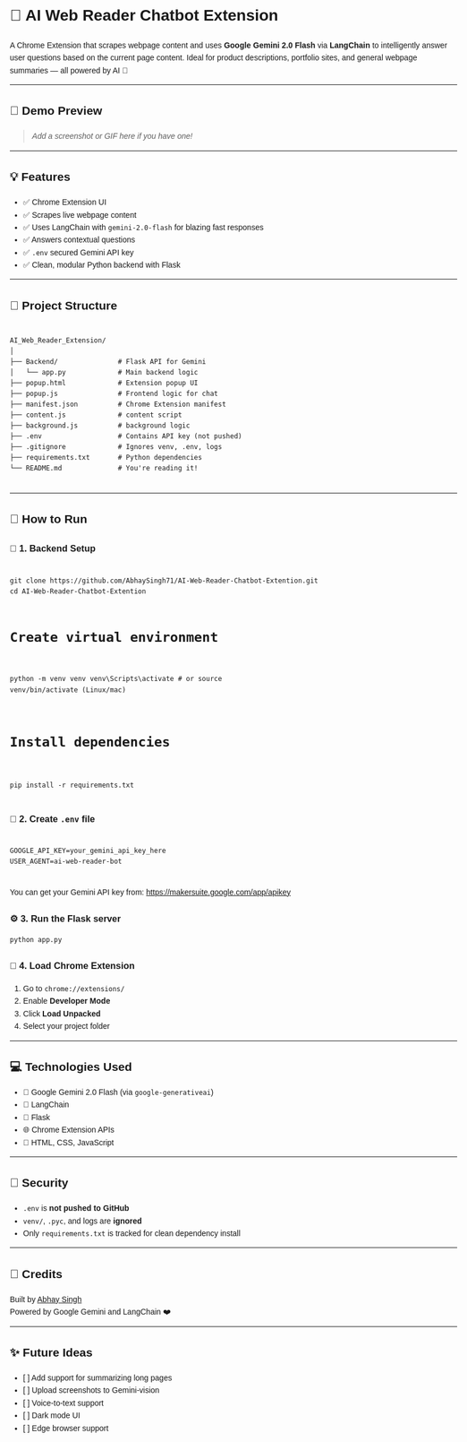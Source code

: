 <!DOCTYPE html>
<html lang="en">
<head>
  <meta charset="UTF-8">
  <title>AI Web Reader Chatbot Extension</title>
</head>
<body style="font-family: sans-serif; line-height: 1.6; max-width: 800px; margin: auto;">

  <h1>🧠 AI Web Reader Chatbot Extension</h1>
  <p>
    A Chrome Extension that scrapes webpage content and uses <strong>Google Gemini 2.0 Flash</strong> via <strong>LangChain</strong> to intelligently answer user questions based on the current page content. Ideal for product descriptions, portfolio sites, and general webpage summaries — all powered by AI 🚀
  </p>

  <hr>

  <h2>📸 Demo Preview</h2>
  <blockquote><em>Add a screenshot or GIF here if you have one!</em></blockquote>

  <hr>

  <h2>💡 Features</h2>
  <ul>
    <li>✅ Chrome Extension UI</li>
    <li>✅ Scrapes live webpage content</li>
    <li>✅ Uses LangChain with <code>gemini-2.0-flash</code> for blazing fast responses</li>
    <li>✅ Answers contextual questions </li>
    <li>✅ <code>.env</code> secured Gemini API key</li>
    <li>✅ Clean, modular Python backend with Flask</li>
  </ul>

  <hr>

  <h2>📁 Project Structure</h2>
  <pre><code>
AI_Web_Reader_Extension/
│
├── Backend/               # Flask API for Gemini
│   └── app.py             # Main backend logic
├── popup.html             # Extension popup UI
├── popup.js               # Frontend logic for chat
├── manifest.json          # Chrome Extension manifest
├── content.js             # content script
├── background.js          # background logic
├── .env                   # Contains API key (not pushed)
├── .gitignore             # Ignores venv, .env, logs
├── requirements.txt       # Python dependencies
└── README.md              # You're reading it!
  </code></pre>

  <hr>

  <h2>🚀 How to Run</h2>

  <h3>🧪 1. Backend Setup</h3>
  <pre><code>
git clone https://github.com/AbhaySingh71/AI-Web-Reader-Chatbot-Extention.git
cd AI-Web-Reader-Chatbot-Extention

# Create virtual environment
python -m venv venv
venv\Scripts\activate  # or source venv/bin/activate (Linux/mac)

# Install dependencies
pip install -r requirements.txt
  </code></pre>

  <h3>🔑 2. Create <code>.env</code> file</h3>
  <pre><code>
GOOGLE_API_KEY=your_gemini_api_key_here
USER_AGENT=ai-web-reader-bot
  </code></pre>

  <p>You can get your Gemini API key from: <a href="https://makersuite.google.com/app/apikey" target="_blank">https://makersuite.google.com/app/apikey</a></p>

  <h3>⚙️ 3. Run the Flask server</h3>
  <pre><code>python app.py</code></pre>

  <h3>🧩 4. Load Chrome Extension</h3>
  <ol>
    <li>Go to <code>chrome://extensions/</code></li>
    <li>Enable <strong>Developer Mode</strong></li>
    <li>Click <strong>Load Unpacked</strong></li>
    <li>Select your project folder</li>
  </ol>

  <hr>

  <h2>💻 Technologies Used</h2>
  <ul>
    <li>🧠 Google Gemini 2.0 Flash (via <code>google-generativeai</code>)</li>
    <li>🔗 LangChain</li>
    <li>🧪 Flask</li>
    <li>🌐 Chrome Extension APIs</li>
    <li>🎨 HTML, CSS, JavaScript</li>
  </ul>

  <hr>

  <h2>🔐 Security</h2>
  <ul>
    <li><code>.env</code> is <strong>not pushed to GitHub</strong></li>
    <li><code>venv/</code>, <code>.pyc</code>, and logs are <strong>ignored</strong></li>
    <li>Only <code>requirements.txt</code> is tracked for clean dependency install</li>
  </ul>

  <hr>

  <h2>📣 Credits</h2>
  <p>
    Built by <a href="https://github.com/AbhaySingh71" target="_blank">Abhay Singh</a><br>
    Powered by Google Gemini and LangChain ❤️
  </p>

  <hr>

  <h2>✨ Future Ideas</h2>
  <ul>
    <li>[ ] Add support for summarizing long pages</li>
    <li>[ ] Upload screenshots to Gemini-vision</li>
    <li>[ ] Voice-to-text support</li>
    <li>[ ] Dark mode UI</li>
    <li>[ ] Edge browser support</li>
  </ul>

</body>
</html>
